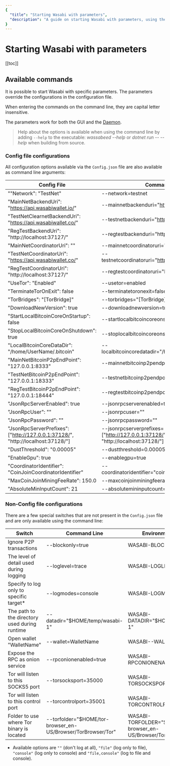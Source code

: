 ```yaml
---
{
  "title": "Starting Wasabi with parameters",
  "description": "A guide on starting Wasabi with parameters, using the command line interface. This is the Wasabi documentation, an archive of knowledge about the open-source, non-custodial and privacy-focused Bitcoin wallet for desktop."
}
---
```


# Starting Wasabi with parameters

[[toc]]

## Available commands

It is possible to start Wasabi with specific parameters.
The parameters override the configurations in the configuration file.

When entering the commands on the command line, they are capital letter insensitive.

The parameters work for both the GUI and the [Daemon](/using-wasabi/Daemon.md).

> Help about the options is available when using the command line by adding `--help` to the executable: _wassabeed --help_ or _dotnet run -- --help_ when building from source.

### Config file configurations

All configuration options available via the `Config.json` file are also available as command line arguments:

| Config File | Command Line | Environment variable |
|---------|--------|----------------------|
| ""Network": "TestNet" | --network=testnet | WASABI-NETWORK=testnet |
| "MainNetBackendUri": "https://api.wasabiwallet.io/" | --mainnetbackenduri="https://api.wasabiwallet.io/" | WASABI-MAINNETBACKENDURI="https://api.wasabiwallet.io/"|
| "TestNetClearnetBackendUri": "https://api.wasabiwallet.co/" | --testnetbackenduri="https://api.wasabiwallet.co/" | WASABI-TESTNETBACKENDURI="https://api.wasabiwallet.co/" |
| "RegTestBackendUri": "http://localhost:37127/" | --regtestbackenduri="http://localhost:37127/" | WASABI-REGTESTBACKENDURI="http://localhost:37127/" |
| "MainNetCoordinatorUri": "" | --mainnetcoordinatoruri="" | WASABI-MAINNETCOORDINATORURI="" |
| "TestNetCoordinatorUri": "https://api.wasabiwallet.co/" | --testnetcoordinatoruri="https://api.wasabiwallet.co/" | WASABI-TESTNETCOORDINATORURI="https://api.wasabiwallet.co/" |
| "RegTestCoordinatorUri": "http://localhost:37127/" | --regtestcoordinatoruri="http://localhost:37127/" | WASABI-REGTESTCOORDINATORURI="http://localhost:37127/" |
| "UseTor": "Enabled" | --usetor=enabled | WASABI-USETOR=enabled |
| "TerminateTorOnExit": false | --terminatetoronexit=false | WASABI-TERMINATETORONEXIT=false |
| "TorBridges": "[TorBridge]" | --torbridges="[TorBridge]" | WASABI-TORBRIDGES="[TorBridge]" |
| "DownloadNewVersion": true | --downloadnewversion=true | WASABI-DOWNLOADNEWVERSION=true |
| "StartLocalBitcoinCoreOnStartup": false | --startlocalbitcoincoreonstartup=false | WASABI-STARTLOCALBITCOINCOREONSTARTUP=false |
| "StopLocalBitcoinCoreOnShutdown": true | --stoplocalbitcoincoreonshutdown=true | WASABI-STOPLOCALBITCOINCOREONSHUTDOWN=true |
| "LocalBitcoinCoreDataDir": "/home/UserName/.bitcoin" | --localbitcoincoredatadir="/home/UserName/.bitcoin" | WASABI-LOCALBITCOINCOREDATADIR="/home/UserName/.bitcoin" |
| "MainNetBitcoinP2pEndPoint": "127.0.0.1:8333" | --mainnetbitcoinp2pendpoint="127.0.0.1:8333" | WASABI-MAINNETBITCOINP2PENDPOINT="127.0.0.1:8333" |
| "TestNetBitcoinP2pEndPoint": "127.0.0.1:18333" | --testnetbitcoinp2pendpoint="127.0.0.1:18333" | WASABI-TESTNETBITCOINP2PENDPOINT="127.0.0.1:18333" |
| "RegTestBitcoinP2pEndPoint": "127.0.0.1:18444" | --regtestbitcoinp2pendpoint="127.0.0.1:18444" | WASABI-REGTESTBITCOINP2PENDPOINT="127.0.0.1:18444" |
| "JsonRpcServerEnabled": true | --jsonrpcserverenabled=true | WASABI-JSONRPCSERVERENABLED=true |
| "JsonRpcUser": "" | --jsonrpcuser="" | WASABI-JSONRPCUSER="" |
| "JsonRpcPassword": "" | --jsonrpcpassword="" | WASABI-JSONRPCPASSWORD="" |
| "JsonRpcServerPrefixes":["http://127.0.0.1:37128/", "http://localhost:37128/"] | --jsonrpcserverprefixes=["http://127.0.0.1:37128/", "http://localhost:37128/"] | WASABI-JSONRPCSERVERPREFIXES=["http://127.0.0.1:37128/", "http://localhost:37128/"] |
| "DustThreshold": "0.00005" | --dustthreshold=0.00005 | WASABI-DUSTTHRESHOLD=0.00005 |
| "EnableGpu": true | --enablegpu=true | WASABI-ENABLEGPU=true |
| "CoordinatorIdentifier": "CoinJoinCoordinatorIdentifier" | --coordinatoridentifier="coinjoincoordinatoridentifier" | WASABI-COORDINATORIDENTIFIER="coinjoincoordinatoridentifier" |
| "MaxCoinJoinMiningFeeRate": 150.0 | --maxcoinjoinminingfeerate=150.0 | WASABI-MAXCOINJOINMININGFEERATE=150.0 |
| "AbsoluteMinInputCount": 21 | --absolutemininputcount=21 | WASABI-ABSOLUTEMININPUTCOUNT=21 |

### Non-Config file configurations

There are a few special switches that are not present in the `Config.json` file and are only available using the command line:

| Switch | Command Line | Environment variable |
|-------|-------------|---------------------|
| Ignore P2P transactions | --blockonly=true | WASABI-BLOCKONLY=true |
| The level of detail used during logging | --loglevel=trace | WASABI-LOGLEVEL=trace |
| Specify to log only to specific target* | --logmodes=console | WASABI-LOGMODES=console |
| The path to the directory used during runtime | --datadir="$HOME/temp/wasabi-1" | WASABI-DATADIR="$HOME/temp/wasabi-1" |
| Open wallet "WalletName" | --wallet=WalletName | WASABI--WALLET=WalletName |
| Expose the RPC as onion service | --rpconionenabled=true | WASABI-RPCONIONENABLED=true |
| Tor will listen to this SOCKS5 port | --torsocksport=35000 | WASABI-TORSOCKSPORT=35000 |
| Tor will listen to this control port | --torcontrolport=35001 | WASABI-TORCONTROLPORT=35001 |
| Folder to use where Tor binary is located | --torfolder="$HOME/tor-browser_en-US/Browser/TorBrowser/Tor" | WASABI-TORFOLDER="$HOME/tor-browser_en-US/Browser/TorBrowser/Tor" |

* Available options are `""` (don't log at all), `"file"` (log only to file), `"console"` (log only to console) and `"file,console"` (log to file and console).
